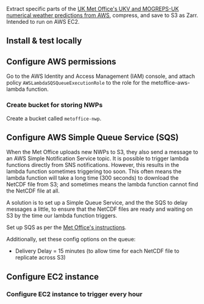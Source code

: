 Extract specific parts of the [UK Met Office's UKV and MOGREPS-UK numerical weather predictions from AWS](https://registry.opendata.aws/uk-met-office/), compress, and save to S3 as Zarr.  Intended to run on AWS EC2.


## Install & test locally


## Configure AWS permissions

Go to the AWS Identity and Access Management (IAM) console, and attach policy `AWSLambdaSQSQueueExecutionRole` to the role for the metoffice-aws-lambda function.


### Create bucket for storing NWPs

Create a bucket called `metoffice-nwp`.


## Configure AWS Simple Queue Service (SQS)

When the Met Office uploads new NWPs to S3, they also send a message to an AWS Simple Notification Service topic.  It is possible to trigger lambda functions directly from SNS notifications.  However, this results in the lambda function sometimes triggering too soon.  This often means the lambda function will take a long time (300 seconds) to download the NetCDF file from S3; and sometimes means the lambda function cannot find the NetCDF file at all.

A solution is to set up a Simple Queue Service, and the the SQS to delay messages a little, to ensure that the NetCDF files are ready and waiting on S3 by the time our lambda function triggers.

Set up SQS as per the [Met Office's instructions](https://github.com/MetOffice/aws-earth-examples/blob/master/examples/2.%20Subscribing%20to%20data.ipynb).

Additionally, set these config options on the queue:

* Delivery Delay = 15 minutes (to allow time for each NetCDF file to replicate across S3)


## Configure EC2 instance




### Configure EC2 instance to trigger every hour